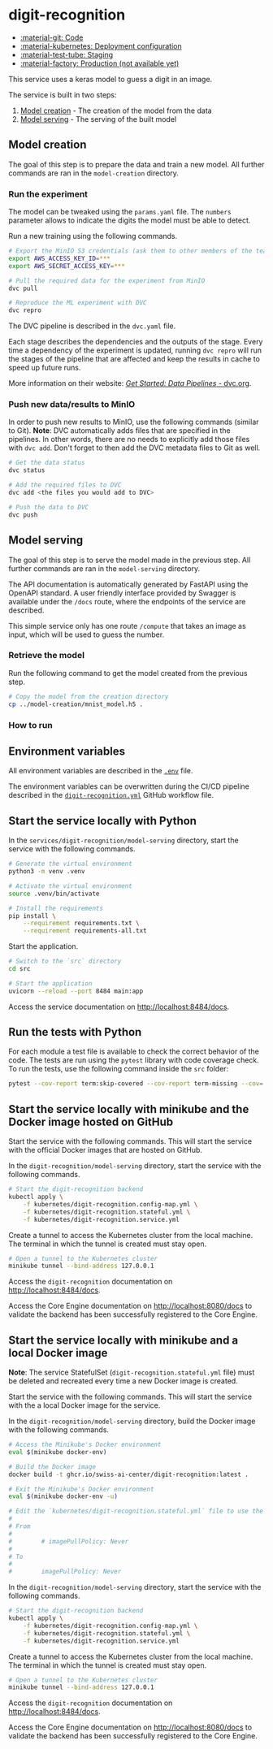 # digit-recognition

- [:material-git: Code](https://github.com/swiss-ai-center/digit-recognition-service)
- [:material-kubernetes: Deployment configuration](https://github.com/swiss-ai-center/digit-recognition-service/tree/main/model-serving/kubernetes)
- [:material-test-tube: Staging](https://digit-recognition-swiss-ai-center.kube.isc.heia-fr.ch/docs)
- [:material-factory: Production (not available yet)](https://digit-recognition.swiss-ai-center.ch/docs)

This service uses a keras model to guess a digit in an image.

The service is built in two steps:

1. [Model creation](#model-creation) - The creation of the model from the data
2. [Model serving](#model-serving) - The serving of the built model

## Model creation

The goal of this step is to prepare the data and train a new model. All further
commands are ran in the `model-creation` directory.

### Run the experiment

The model can be tweaked using the `params.yaml` file. The `numbers` parameter
allows to indicate the digits the model must be able to detect.

Run a new training using the following commands.

```sh
# Export the MinIO S3 credentials (ask them to other members of the team)
export AWS_ACCESS_KEY_ID=***
export AWS_SECRET_ACCESS_KEY=***

# Pull the required data for the experiment from MinIO
dvc pull

# Reproduce the ML experiment with DVC
dvc repro
```

The DVC pipeline is described in the `dvc.yaml` file.

Each stage describes the dependencies and the outputs of the stage. Every time a
dependency of the experiment is updated, running `dvc repro` will run the stages
of the pipeline that are affected and keep the results in cache to speed up
future runs.

More information on their website:
[_Get Started: Data Pipelines_ - dvc.org](https://dvc.org/doc/start/data-management/data-pipelines).

### Push new data/results to MinIO

In order to push new results to MinIO, use the following commands (similar to
Git). **Note**: DVC automatically adds files that are specified in the
pipelines. In other words, there are no needs to explicitly add those files with
`dvc add`. Don't forget to then add the DVC metadata files to Git as well.

```sh
# Get the data status
dvc status

# Add the required files to DVC
dvc add <the files you would add to DVC>

# Push the data to DVC
dvc push
```

## Model serving

The goal of this step is to serve the model made in the previous step. All
further commands are ran in the `model-serving` directory.

The API documentation is automatically generated by FastAPI using the OpenAPI
standard. A user friendly interface provided by Swagger is available under the
`/docs` route, where the endpoints of the service are described.

This simple service only has one route `/compute` that takes an image as input,
which will be used to guess the number.

### Retrieve the model

Run the following command to get the model created from the previous step.

```sh
# Copy the model from the creation directory
cp ../model-creation/mnist_model.h5 .
```

### How to run

## Environment variables

All environment variables are described in the
[`.env`](https://github.com/swiss-ai-center/core-engine/blob/main/services/digit-recognition/model-serving/.env)
file.

The environment variables can be overwritten during the CI/CD pipeline described
in the
[`digit-recognition.yml`](https://github.com/swiss-ai-center/core-engine/blob/main/.github/workflows/digit-recognition.yml)
GitHub workflow file.

## Start the service locally with Python

In the `services/digit-recognition/model-serving` directory, start the service
with the following commands.

```sh
# Generate the virtual environment
python3 -m venv .venv

# Activate the virtual environment
source .venv/bin/activate

# Install the requirements
pip install \
    --requirement requirements.txt \
    --requirement requirements-all.txt
```

Start the application.

```sh
# Switch to the `src` directory
cd src

# Start the application
uvicorn --reload --port 8484 main:app
```

Access the service documentation on <http://localhost:8484/docs>.

## Run the tests with Python

For each module a test file is available to check the correct behavior of the
code. The tests are run using the `pytest` library with code coverage check. To
run the tests, use the following command inside the `src` folder:

```sh
pytest --cov-report term:skip-covered --cov-report term-missing --cov=. -s --cov-config=.coveragerc
```

## Start the service locally with minikube and the Docker image hosted on GitHub

Start the service with the following commands. This will start the service with
the official Docker images that are hosted on GitHub.

In the `digit-recognition/model-serving` directory, start the service with the
following commands.

```sh
# Start the digit-recognition backend
kubectl apply \
    -f kubernetes/digit-recognition.config-map.yml \
    -f kubernetes/digit-recognition.stateful.yml \
    -f kubernetes/digit-recognition.service.yml
```

Create a tunnel to access the Kubernetes cluster from the local machine. The
terminal in which the tunnel is created must stay open.

```sh
# Open a tunnel to the Kubernetes cluster
minikube tunnel --bind-address 127.0.0.1
```

Access the `digit-recognition` documentation on <http://localhost:8484/docs>.

Access the Core Engine documentation on <http://localhost:8080/docs> to validate
the backend has been successfully registered to the Core Engine.

## Start the service locally with minikube and a local Docker image

**Note**: The service StatefulSet (`digit-recognition.stateful.yml` file) must
be deleted and recreated every time a new Docker image is created.

Start the service with the following commands. This will start the service with
the a local Docker image for the service.

In the `digit-recognition/model-serving` directory, build the Docker image with
the following commands.

```sh
# Access the Minikube's Docker environment
eval $(minikube docker-env)

# Build the Docker image
docker build -t ghcr.io/swiss-ai-center/digit-recognition:latest .

# Exit the Minikube's Docker environment
eval $(minikube docker-env -u)

# Edit the `kubernetes/digit-recognition.stateful.yml` file to use the local image by uncommented the line `imagePullPolicy`
#
# From
#
#        # imagePullPolicy: Never
#
# To
#
#        imagePullPolicy: Never
```

In the `digit-recognition/model-serving` directory, start the service with the
following commands.

```sh
# Start the digit-recognition backend
kubectl apply \
    -f kubernetes/digit-recognition.config-map.yml \
    -f kubernetes/digit-recognition.stateful.yml \
    -f kubernetes/digit-recognition.service.yml
```

Create a tunnel to access the Kubernetes cluster from the local machine. The
terminal in which the tunnel is created must stay open.

```sh
# Open a tunnel to the Kubernetes cluster
minikube tunnel --bind-address 127.0.0.1
```

Access the `digit-recognition` documentation on <http://localhost:8484/docs>.

Access the Core Engine documentation on <http://localhost:8080/docs> to validate
the backend has been successfully registered to the Core Engine.
